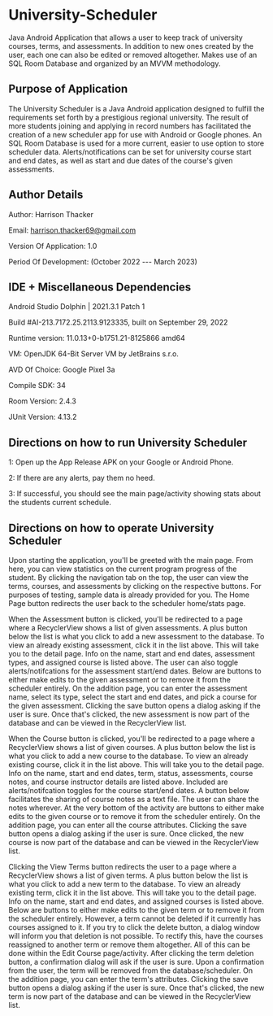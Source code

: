 # University-Scheduler
Java Android Application that allows a user to keep track of university courses, terms, and assessments. In addition to new ones created by the user, each one can also be edited or removed altogether. Makes use of an SQL Room Database and organized by an MVVM methodology.

## Purpose of Application
The University Scheduler is a Java Android application designed to fulfill the requirements set forth by a prestigious regional university. The result of more students joining and applying in record numbers has facilitated the creation of a new scheduler app for use with Android or Google phones. An SQL Room Database is used for a more current, easier to use option to store scheduler data. Alerts/notifications can be set for university course start and end dates, as well as start and due dates of the course's given assessments.

## Author Details
Author: Harrison Thacker

Email: harrison.thacker69@gmail.com

Version Of Application: 1.0

Period Of Development: (October 2022 --- March 2023)

## IDE + Miscellaneous Dependencies
Android Studio Dolphin | 2021.3.1 Patch 1

Build #AI-213.7172.25.2113.9123335, built on September 29, 2022

Runtime version: 11.0.13+0-b1751.21-8125866 amd64

VM: OpenJDK 64-Bit Server VM by JetBrains s.r.o.

AVD Of Choice: Google Pixel 3a

Compile SDK: 34

Room Version: 2.4.3

JUnit Version: 4.13.2

## Directions on how to run University Scheduler
1: Open up the App Release APK on your Google or Android Phone.

2: If there are any alerts, pay them no heed.

3: If successful, you should see the main page/activity showing stats about the students current schedule.


## Directions on how to operate University Scheduler
Upon starting the application, you'll be greeted with the main page. From here, you can view statistics on the current program progress of the student. By clicking the navigation tab on the top, the user can view the terms, courses, and assessments by clicking on the respective buttons. For purposes of testing, sample data is already provided for you. The Home Page button redirects the user back to the scheduler home/stats page.

When the Assessment button is clicked, you'll be redirected to a page where a RecyclerView shows a list of given assessments. A plus button below the list is what you click to add a new assessment to the database. To view an already existing assessment, click it in the list above. This will take you to the detail page. Info on the name, start and end dates, assessment types, and assigned course is listed above. The user can also toggle alerts/notifcations for the assessment start/end dates. Below are buttons to either make edits to the given assessment or to remove it from the scheduler entirely. On the addition page, you can enter the assessment name, select its type, select the start and end dates, and pick a course for the given assessment. Clicking the save button opens a dialog asking if the user is sure. Once that's clicked, the new assessment is now part of the database and can be viewed in the RecyclerView list.

When the Course button is clicked, you'll be redirected to a page where a RecyclerView shows a list of given courses. A plus button below the list is what you click to add a new course to the database. To view an already existing course, click it in the list above. This will take you to the detail page. Info on the name, start and end dates, term, status, assessments, course notes, and course instructor details are listed above. Included are alerts/notifcation toggles for the course start/end dates. A button below facilitates the sharing of course notes as a text file. The user can share the notes wherever. At the very bottom of the activity are buttons to either make edits to the given course or to remove it from the scheduler entirely. On the addition page, you can enter all the course attributes. Clicking the save button opens a dialog asking if the user is sure. Once clicked, the new course is now part of the database and can be viewed in the RecyclerView list.

Clicking the View Terms button redirects the user to a page where a RecyclerView shows a list of given terms. A plus button below the list is what you click to add a new term to the database. To view an already existing term, click it in the list above. This will take you to the detail page. Info on the name, start and end dates, and assigned courses is listed above. Below are buttons to either make edits to the given term or to remove it from the scheduler entirely. However, a term cannot be deleted if it currently has courses assigned to it. If you try to click the delete button, a dialog window will inform you that deletion is not possible. To rectify this, have the courses reassigned to another term or remove them altogether. All of this can be done within the Edit Course page/activity. After clicking the term deletion button, a confirmation dialog will ask if the user is sure. Upon a confirmation from the user, the term will be removed from the database/scheduler. On the addition page, you can enter the term's attributes. Clicking the save button opens a dialog asking if the user is sure. Once that's clicked, the new term is now part of the database and can be viewed in the RecyclerView list.
